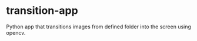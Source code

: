 # transition-app
Python app that transitions images from defined folder into the screen using opencv.
